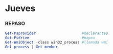 # Jueves
### REPASO
```Powershell
Get-Psprovider                     #declarantes
Get-Psdrive                        #mapea
Get-WmiObject -class win32_process #llamada wmi
Get-process | Get-member

```

